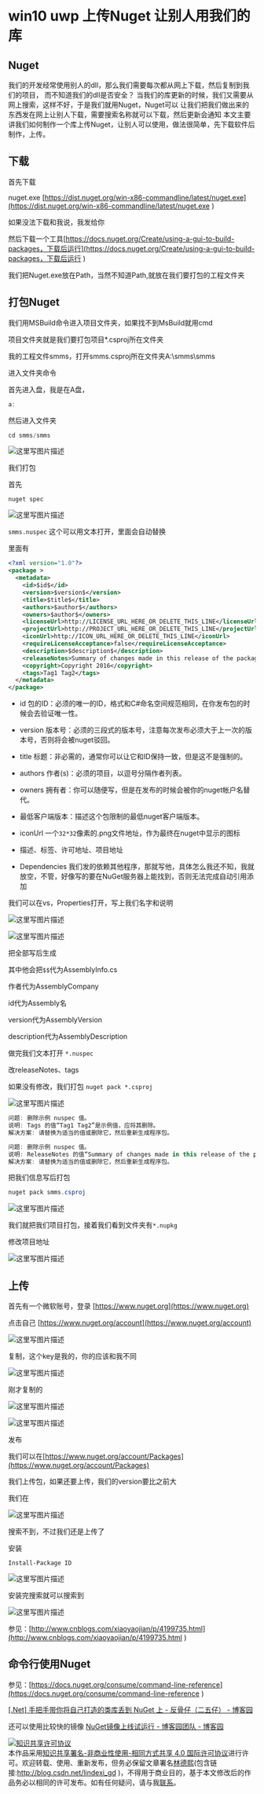 
# win10 uwp 上传Nuget 让别人用我们的库

## Nuget
我们的开发经常使用别人的dll，那么我们需要每次都从网上下载，然后复制到我们的项目，
而不知道我们的dll是否安全？
当我们的库更新的时候，我们又需要从网上搜索，这样不好，于是我们就用Nuget，Nuget可以
让我们把我们做出来的东西发在网上让别人下载，需要搜索名称就可以下载，然后更新会通知
本文主要讲我们如何制作一个库上传Nuget，让别人可以使用，做法很简单，先下载软件后制作，上传。

<!--more-->



<div id="toc"></div>


## 下载

首先下载

nuget.exe [https://dist.nuget.org/win-x86-commandline/latest/nuget.exe](https://dist.nuget.org/win-x86-commandline/latest/nuget.exe )

如果没法下载和我说，我发给你

然后下载一个工具[https://docs.nuget.org/Create/using-a-gui-to-build-packages，下载后运行](https://docs.nuget.org/Create/using-a-gui-to-build-packages，下载后运行 )

我们把Nuget.exe放在Path，当然不知道Path,就放在我们要打包的工程文件夹


## 打包Nuget

我们用MSBuild命令进入项目文件夹，如果找不到MsBuild就用cmd

项目文件夹就是我们要打包项目*.csproj所在文件夹

我的工程文件smms，打开smms.csproj所在文件夹A:\smms\smms

进入文件夹命令

首先进入盘，我是在A盘，

```csharp
a:
```

然后进入文件夹

```csharp
cd smms/smms
```

![这里写图片描述](http://img.blog.csdn.net/20160705153953828)

我们打包

首先

`nuget spec`

![这里写图片描述](http://img.blog.csdn.net/20160705154308176)

`smms.nuspec` 这个可以用文本打开，里面会自动替换

里面有

```xml
<?xml version="1.0"?>
<package >
  <metadata>
    <id>$id$</id>
    <version>$version$</version>
    <title>$title$</title>
    <authors>$author$</authors>
    <owners>$author$</owners>
    <licenseUrl>http://LICENSE_URL_HERE_OR_DELETE_THIS_LINE</licenseUrl>
    <projectUrl>http://PROJECT_URL_HERE_OR_DELETE_THIS_LINE</projectUrl>
    <iconUrl>http://ICON_URL_HERE_OR_DELETE_THIS_LINE</iconUrl>
    <requireLicenseAcceptance>false</requireLicenseAcceptance>
    <description>$description$</description>
    <releaseNotes>Summary of changes made in this release of the package.</releaseNotes>
    <copyright>Copyright 2016</copyright>
    <tags>Tag1 Tag2</tags>
  </metadata>
</package>
```

- id 
  包的ID：必须的唯一的ID，格式和C#命名空间规范相同，在你发布包的时候会去验证唯一性。

- version 
  版本号：必须的三段式的版本号，注意每次发布必须大于上一次的版本号，否则将会被nuget驳回。

- title 
  标题：非必需的，通常你可以让它和ID保持一致，但是这不是强制的。

- authors
  作者(s)：必须的项目，以逗号分隔作者列表。

- owners 
  拥有者：你可以随便写，但是在发布的时候会被你的nuget帐户名替代。

- 最低客户端版本：描述这个包限制的最低nuget客户端版本。

- iconUrl
  一个`32*32`像素的.png文件地址，作为最终在nuget中显示的图标

- 描述、标签、许可地址、项目地址

- Dependencies
  我们发的依赖其他程序，那就写他，具体怎么我还不知，我就放空，不管，好像写的要在NuGet服务器上能找到，否则无法完成自动引用添加

我们可以在vs，Properties打开，写上我们名字和说明

![这里写图片描述](http://img.blog.csdn.net/20160705154334553)

![这里写图片描述](http://img.blog.csdn.net/20160705154345051)

把全部写后生成

其中他会把`$$`代为AssemblyInfo.cs 

作者代为AssemblyCompany

id代为Assembly名

version代为AssemblyVersion

description代为AssemblyDescription

做完我们文本打开 `*.nuspec`

改releaseNotes、tags

如果没有修改，我们打包 `nuget pack *.csproj`

![这里写图片描述](http://img.blog.csdn.net/20160705154419364)

```csharp
问题: 删除示例 nuspec 值。
说明: Tags 的值“Tag1 Tag2”是示例值，应将其删除。
解决方案: 请替换为适当的值或删除它，然后重新生成程序包。

问题: 删除示例 nuspec 值。
说明: ReleaseNotes 的值“Summary of changes made in this release of the package.”是示例值，应将其删除。
解决方案: 请替换为适当的值或删除它，然后重新生成程序包。
```

把我们信息写后打包

```csharp
nuget pack smms.csproj
```

![这里写图片描述](http://img.blog.csdn.net/20160705154443317)

我们就把我们项目打包，接着我们看到文件夹有`*.nupkg`

修改项目地址

![这里写图片描述](http://img.blog.csdn.net/20160705154503646)


## 上传

首先有一个微软账号，登录 [https://www.nuget.org](https://www.nuget.org)

点击自己 [https://www.nuget.org/account](https://www.nuget.org/account)

![这里写图片描述](http://img.blog.csdn.net/20160705154531195)

复制，这个key是我的，你的应该和我不同

![这里写图片描述](http://img.blog.csdn.net/20160705154957007)

刚才复制的

![这里写图片描述](http://img.blog.csdn.net/20160705154606068)

![这里写图片描述](http://img.blog.csdn.net/20160705154624787)

发布

我们可以在[https://www.nuget.org/account/Packages](https://www.nuget.org/account/Packages)

我们上传包，如果还要上传，我们的version要比之前大

我们在

![这里写图片描述](http://img.blog.csdn.net/20160705155015936)

搜索不到，不过我们还是上传了

安装

`Install-Package ID`

![这里写图片描述](http://img.blog.csdn.net/20160705155205298)

安装完搜索就可以搜索到

![这里写图片描述](http://img.blog.csdn.net/20160705155225430)

参见：[http://www.cnblogs.com/xiaoyaojian/p/4199735.html](http://www.cnblogs.com/xiaoyaojian/p/4199735.html )

## 命令行使用Nuget

参见：[https://docs.nuget.org/consume/command-line-reference](https://docs.nuget.org/consume/command-line-reference )

[[.Net] 手把手带你将自己打造的类库丢到 NuGet 上 - 反骨仔（二五仔） - 博客园](http://www.cnblogs.com/liqingwen/p/5859236.html)

还可以使用比较快的镜像 [NuGet镜像上线试运行 - 博客园团队 - 博客园](http://www.cnblogs.com/cmt/p/nuget-mirror.html)






<a rel="license" href="http://creativecommons.org/licenses/by-nc-sa/4.0/"><img alt="知识共享许可协议" style="border-width:0" src="https://licensebuttons.net/l/by-nc-sa/4.0/88x31.png" /></a><br />本作品采用<a rel="license" href="http://creativecommons.org/licenses/by-nc-sa/4.0/">知识共享署名-非商业性使用-相同方式共享 4.0 国际许可协议</a>进行许可。欢迎转载、使用、重新发布，但务必保留文章署名[林德熙](http://blog.csdn.net/lindexi_gd)(包含链接:http://blog.csdn.net/lindexi_gd )，不得用于商业目的，基于本文修改后的作品务必以相同的许可发布。如有任何疑问，请与我[联系](mailto:lindexi_gd@163.com)。
